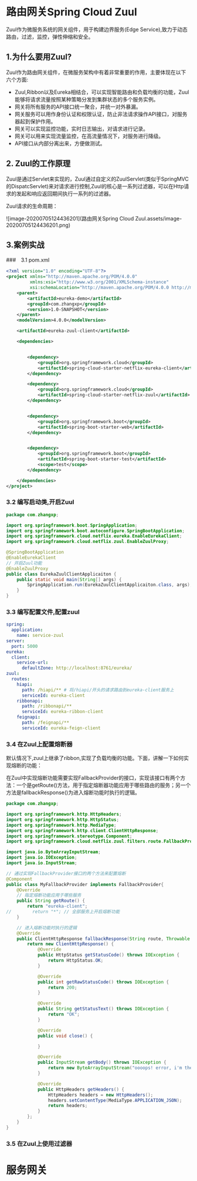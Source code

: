# 路由网关Spring Cloud Zuul

Zuul作为微服务系统的网关组件，用于构建边界服务(Edge Service),致力于动态路由，过滤，监控，弹性伸缩和安全。

## 1.为什么要用Zuul?

Zuul作为路由网关组件，在微服务架构中有着非常重要的作用，主要体现在以下六个方面:

- Zuul,Ribbon以及Eureka相结合，可以实现智能路由和负载均衡的功能，Zuul能够将请求流量按照某种策略分发到集群状态的多个服务实例。
- 网关将所有服务的API接口统一聚合，并统一对外暴漏。
- 网关服务可以用作身份认证和权限认证，防止非法请求操作API接口，对服务器起到保护作用。
- 网关可以实现监控功能，实时日志输出，对请求进行记录。
- 网关可以用来实现流量监控，在高流量情况下，对服务进行降级。
- API接口从内部分离出来，方便做测试。

## 2. Zuul的工作原理

Zuul是通过Servlet来实现的，Zuul通过自定义的ZuulServlet(类似于SpringMVC 的DispatcServlet)来对请求进行控制,Zuul的核心是一系列过滤器，可以在Http请求的发起和响应返回期间执行一系列的过滤器。

Zuul请求的生命周期：

![image-20200705124436201](路由网关Spring Cloud Zuul.assets/image-20200705124436201.png)



## 3.案例实战

###　3.1 pom.xml

```xml
<?xml version="1.0" encoding="UTF-8"?>
<project xmlns="http://maven.apache.org/POM/4.0.0"
         xmlns:xsi="http://www.w3.org/2001/XMLSchema-instance"
         xsi:schemaLocation="http://maven.apache.org/POM/4.0.0 http://maven.apache.org/xsd/maven-4.0.0.xsd">
    <parent>
        <artifactId>eureka-demo</artifactId>
        <groupId>com.zhangxp</groupId>
        <version>1.0-SNAPSHOT</version>
    </parent>
    <modelVersion>4.0.0</modelVersion>

    <artifactId>eureka-zuul-client</artifactId>

    <dependencies>


        <dependency>
            <groupId>org.springframework.cloud</groupId>
            <artifactId>spring-cloud-starter-netflix-eureka-client</artifactId>
        </dependency>

        <dependency>
            <groupId>org.springframework.cloud</groupId>
            <artifactId>spring-cloud-starter-netflix-zuul</artifactId>
        </dependency>


        <dependency>
            <groupId>org.springframework.boot</groupId>
            <artifactId>spring-boot-starter-web</artifactId>
        </dependency>


        <dependency>
            <groupId>org.springframework.boot</groupId>
            <artifactId>spring-boot-starter-test</artifactId>
            <scope>test</scope>
        </dependency>

    </dependencies>
</project>
```

### 3.2 编写启动类,开启Zuul

```java
package com.zhangxp;

import org.springframework.boot.SpringApplication;
import org.springframework.boot.autoconfigure.SpringBootApplication;
import org.springframework.cloud.netflix.eureka.EnableEurekaClient;
import org.springframework.cloud.netflix.zuul.EnableZuulProxy;

@SpringBootApplication
@EnableEurekaClient
// 开启Zuul功能
@EnableZuulProxy
public class EurekaZuulClientApplicaiton {
    public static void main(String[] args) {
        SpringApplication.run(EurekaZuulClientApplicaiton.class, args);
    }
}

```

### 3.3 编写配置文件,配置zuul

```yaml
spring:
  application:
    name: service-zuul
server:
  port: 5000
eureka:
  client:
    service-url:
      defaultZone: http://localhost:8761/eureka/
zuul:
  routes:
    hiapi:
      path: /hiapi/** # 将/hiapi/开头的请求路由到eureka-client服务上
      serviceId: eureka-client
    ribbonapi:
      path: /ribbonapi/**
      serviceId: eureka-ribbon-client
    feignapi:
      path: /feignapi/**
      serviceId: eureka-feign-client
```

### 3.4 在Zuul上配置熔断器

默认情况下,zuul上继承了ribbon,实现了负载均衡的功能。下面，讲解一下如何实现熔断的功能：

在Zuul中实现熔断功能需要实现FallbackProvider的接口，实现该接口有两个方法：一个是getRoute()方法，用于指定熔断器功能应用于哪些路由的服务；另一个方法是fallbackResponse()为进入熔断功能时执行的逻辑。

```java
package com.zhangxp;

import org.springframework.http.HttpHeaders;
import org.springframework.http.HttpStatus;
import org.springframework.http.MediaType;
import org.springframework.http.client.ClientHttpResponse;
import org.springframework.stereotype.Component;
import org.springframework.cloud.netflix.zuul.filters.route.FallbackProvider;

import java.io.ByteArrayInputStream;
import java.io.IOException;
import java.io.InputStream;

// 通过实现FallbackProvider接口的两个方法来配置熔断
@Component
public class MyFallbackProvider implements FallbackProvider{
    @Override
    // 指定熔断功能应用于哪些服务
    public String getRoute() {
        return "eureka-client";
//        return "*"; // 全部服务上开启熔断功能
    }

    // 进入熔断功能时执行的逻辑
    @Override
    public ClientHttpResponse fallbackResponse(String route, Throwable cause) {
        return new ClientHttpResponse() {
            @Override
            public HttpStatus getStatusCode() throws IOException {
                return HttpStatus.OK;
            }

            @Override
            public int getRawStatusCode() throws IOException {
                return 200;
            }

            @Override
            public String getStatusText() throws IOException {
                return "OK";
            }

            @Override
            public void close() {

            }

            @Override
            public InputStream getBody() throws IOException {
                return new ByteArrayInputStream("oooops! error, i'm the fallback.".getBytes());
            }

            @Override
            public HttpHeaders getHeaders() {
                HttpHeaders headers = new HttpHeaders();
                headers.setContentType(MediaType.APPLICATION_JSON);
                return headers;
            }
        };
    }
}

```

### 3.5 在Zuul上使用过滤器

# 服务网关

